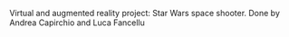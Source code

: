 Virtual and augmented reality project: Star Wars space shooter. Done by Andrea Capirchio and Luca Fancellu
